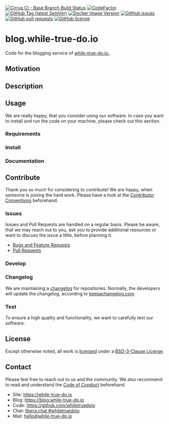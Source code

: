 <!--
reference: https://www.makeareadme.com/
reference: https://commonmark.org/
-->

[![Cirrus CI - Base Branch Build Status](https://img.shields.io/cirrus/github/whiletruedoio/blog.while-true-do.io?logo=Cirrus-ci)](https://cirrus-ci.com/github/whiletruedoio/blog.while-true-do.io)
[![CodeFactor](https://www.codefactor.io/repository/github/whiletruedoio/container-template/badge)](https://www.codefactor.io/repository/github/whiletruedoio/blog.while-true-do.io)
[![GitHub Tag (latest SemVer)](https://img.shields.io/github/v/tag/whiletruedoio/container-template?logo=GitHub&label=Release&sort=semver)](https://github.com/whiletruedoio/blog.while-true-do.io/releases)
[![Docker Image Version](https://img.shields.io/docker/v/whiletruedoio/blog.while-true-do.io?logo=Docker&label=Release&sort=semver)](https://hub.docker.com/r/whiletruedoio/blog.while-true-do.io)
[![GitHub issues](https://img.shields.io/github/issues/whiletruedoio/blog.while-true-do.io)](https://github.com/whiletruedoio/blog.while-true-do.io/issues)
[![GitHub pull requests](https://img.shields.io/github/issues-pr/whiletruedoio/blog.while-true-do.io)](https://github.com/whiletruedoio/blog.while-true-do.io/pulls)
[![GitHub license](https://img.shields.io/github/license/whiletruedoio/blog.while-true-do.io)](https://github.com/whiletruedoio/blog.while-true-do.io/blob/main/LICENSE)

# blog.while-true-do.io

 Code for the blogging service of [while-true-do.io.](https://while-true-do.io/).

## Motivation

<!-- TODO: Motivation

This section describes the motivation to create the software.

Why is this repository needed?
Which problem is solved?
Who may need it?
-->

## Description

<!-- TODO: Description

This section describes the software/code itself. Please describe the software
thoroughly, so a user gets a good understanding what to expect, when using it.

Optional: Add subsections for features, screenshots, etc. and/or add files
in docs/* (documents) or assets/* (pictures, images, diagrams).
-->

## Usage

We are really happy, that you consider using our software. In case you want to
install and run the code on your machine, please check out this section.

### Requirements

<!-- TODO: Requirements

This section describes what one needs to run the code in production.

What is needed beforehand?
What are prerequisites to start with an installation?
Are there any dependencies, that needs to be solved?

Optional: Use and link a docs/REQUIREMENTS.md
-->

### Install

<!-- TODO: Install

This section describes how to install the product to actually use it.

How to install the content?
Are there manual steps?
Providing a step-by-step guide is recommended.

Optional: Use and link a docs/INSTALL.md
-->

### Documentation

<!-- TODO: Documentation

This section describes how to use or administrate the software.

First steps after the installation?
Important things the user/admin should know?
Could you provide examples to use the code?
Were to find additional documentation?

Optional: Use and link docs/*.md files
-->

## Contribute

Thank you so much for considering to contribute! We are happy, when someone is
joining the hard work. Please have a look at the
[Contributor Conventions](https://github.com/whiletruedoio/.github/blob/main/docs/CONTRIBUTING.md)
beforehand.

### Issues

Issues and Pull Requests are handled on a regular basis. Please be aware, that
we may reach out to you, ask you to provide additional resources or want to
discuss the issue a little, before planning it.

- [Bugs and Feature Requests](https://github.com/whiletruedoio/blog.while-true-do.io/issues)
- [Pull Requests](https://github.com/whiletruedoio/blog.while-true-do.io/pulls)

### Develop

<!-- TODO: Develop

This section describes how one can start to help developing the code.

How to setup the development environment?
Are there special requirements?
Do you suggest / recommend something for developers?

Optional: Use and link a docs/DEVELOP.md
-->

### Changelog

We are maintaining a [changelog](CHANGELOG.md) for repositories. Normally, the
developers will update the changelog, according to
[keepachangelog.com](https://keepachangelog.com/).

<!-- TODO: Changelog

Please update and maintain the CHANGELOG.md
-->

### Test

To ensure a high quality and functionality, we want to carefully test our
software.

<!-- TODO: Test

Add your guideline, how to test.
How to execute the tests locally?
What is automatically done?

Optional: Use and link a docs/TEST.md
Optional: Provide additional test scripts and helpers in tests/
-->

## License

Except otherwise noted, all work is [licensed](LICENSE) under a
[BSD-3-Clause License](https://opensource.org/licenses/BSD-3-Clause).

<!-- TODO: License

Adapt the LICENSE to your needs.
-->

## Contact

Please feel free to reach out to us and the community. We also recommend to read
and understand the
[Code of Conduct](https://github.com/whiletruedoio/.github/blob/main/docs/CODE_OF_CONDUCT.md)
beforehand.

- Site: <https://while-true-do.io>
- Blog: <https://blog.while-true-do.io>
- Code: <https://github.com/whiletruedoio>
- Chat: [libera.chat #whiletruedoio](https://web.libera.chat/gamja/#whiletruedo)
- Mail: [hello@while-true-do.io](mailto:hello@while-true-do.io)
